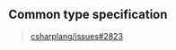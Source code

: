 ## Common type specification

> [csharplang/issues#2823](https://github.com/dotnet/csharplang/issues/2823)